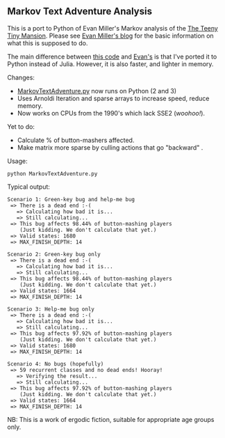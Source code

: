 Markov Text Adventure Analysis
--

This is a port to Python of Evan Miller's Markov analysis of the [The
Teeny Tiny Mansion](http://svn.clifford.at/handicraft/2017/tttm/README).
Please see [Evan Miller's blog](http://evanmiller.org/adventure-game)
for the basic information on what this is supposed to do.

The main difference between [this code](MarkovTextAdventure.py) and
[Evan's](https://github.com/evanmiller/MarkovTextAdventure) is that
I've ported it to Python instead of Julia. However, it is also faster,
and lighter in memory.

Changes:
   * [MarkovTextAdventure.py](MarkovTextAdventure.py) now runs on Python (2 and 3)
   * Uses Arnoldi Iteration and sparse arrays to increase speed, reduce memory.
   * Now works on CPUs from the 1990's which lack SSE2 (*woohoo!*).

Yet to do:
   * Calculate % of button-mashers affected.
   * Make matrix more sparse by culling actions that go "backward" .

Usage:

    python MarkovTextAdventure.py

Typical output:

```
Scenario 1: Green-key bug and help-me bug
 => There is a dead end :-( 
   => Calculating how bad it is...
   => Still calculating...
 => This bug affects 98.44% of button-mashing players
    (Just kidding. We don't calculate that yet.)
 => Valid states: 1680
 => MAX_FINISH_DEPTH: 14

Scenario 2: Green-key bug only
 => There is a dead end :-( 
   => Calculating how bad it is...
   => Still calculating...
 => This bug affects 98.44% of button-mashing players
    (Just kidding. We don't calculate that yet.)
 => Valid states: 1664
 => MAX_FINISH_DEPTH: 14

Scenario 3: Help-me bug only
 => There is a dead end :-( 
   => Calculating how bad it is...
   => Still calculating...
 => This bug affects 97.92% of button-mashing players
    (Just kidding. We don't calculate that yet.)
 => Valid states: 1680
 => MAX_FINISH_DEPTH: 14

Scenario 4: No bugs (hopefully)
 => 59 recurrent classes and no dead ends! Hooray!
   => Verifying the result...
   => Still calculating...
 => This bug affects 97.92% of button-mashing players
    (Just kidding. We don't calculate that yet.)
 => Valid states: 1664
 => MAX_FINISH_DEPTH: 14
```

NB: This is a work of ergodic fiction, suitable for appropriate age groups only.


